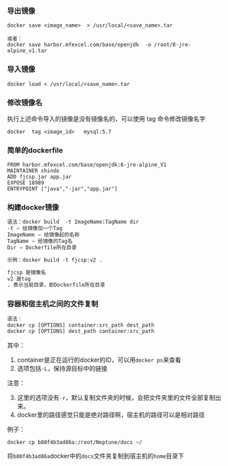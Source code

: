 ### 导出镜像

```shell
docker save <image_name>  > /usr/local/<save_name>.tar

或者：
docker save harbor.mfexcel.com/base/openjdk  -o /root/8-jre-alpine_v1.tar
```

### 导入镜像

```shell
docker load < /usr/local/<save_name>.tar
```

### 修改镜像名

执行上述命令导入的镜像是没有镜像名的，可以使用 tag  命令修改镜像名字

```shell
docker  tag <image_id>   mysql:5.7
```

### 简单的dockerfile

```dock
FROM harbor.mfexcel.com/base/openjdk:8-jre-alpine_V1
MAINTAINER shindo
ADD fjcsp.jar app.jar
EXPOSE 18989
ENTRYPOINT ["java","-jar","app.jar"]
```

### 构建docker镜像

```dockerfile
语法：docker build  -t ImageName:TagName dir
-t − 给镜像加一个Tag
ImageName − 给镜像起的名称
TagName − 给镜像的Tag名
Dir − Dockerfile所在目录

示例：docker build -t fjcsp:v2 .

fjcsp 是镜像名
v2 是tag
. 表示当前目录，即Dockerfile所在目录
```

### 容器和宿主机之间的文件复制

```dockerfile
语法：
docker cp [OPTIONS] container:src_path dest_path
docker cp [OPTIONS] dest_path container:src_path 
```

其中：

1. container是正在运行的docker的ID，可以用`docker ps`来查看
2. 选项包括`-L`，保持源目标中的链接

注意：

3. 这里的选项没有`-r`，默认复制文件夹的时候，会把文件夹里的文件全部复制出来。
4. docker里的路径感觉只能是绝对路径啊，宿主机的路径可以是相对路径

例子：

```shell
docker cp b80f4b3ad86a:/root/Neptune/docs ~/
```

将`b80f4b3ad86a`docker中的`docs`文件夹复制到宿主机的`home`目录下

